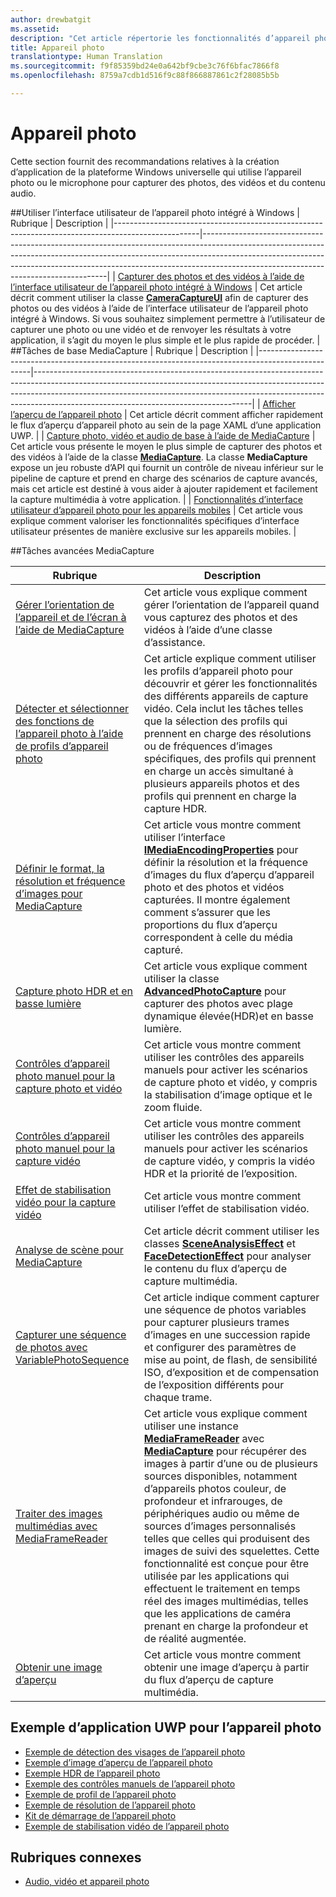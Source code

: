 ```yaml
---
author: drewbatgit
ms.assetid: 
description: "Cet article répertorie les fonctionnalités d’appareil photo disponibles pour les applications UWP et renvoie vers les articles de procédures décrivant leur utilisation."
title: Appareil photo
translationtype: Human Translation
ms.sourcegitcommit: f9f85359bd24e0a642bf9cbe3c76f6bfac7866f8
ms.openlocfilehash: 8759a7cdb1d516f9c88f866887861c2f28085b5b

---
```


# Appareil photo

Cette section fournit des recommandations relatives à la création d’application de la plateforme Windows universelle qui utilise l’appareil photo ou le microphone pour capturer des photos, des vidéos et du contenu audio.

##Utiliser l’interface utilisateur de l’appareil photo intégré à Windows
| Rubrique                                                                                             | Description                                                                                                                                                                                                                                                                                    |
|---------------------------------------------------------------------------------------------------|------------------------------------------------------------------------------------------------------------------------------------------------------------------------------------------------------------------------------------------------------------------------------------------------|
| [Capturer des photos et des vidéos à l’aide de l’interface utilisateur de l’appareil photo intégré à Windows](capture-photos-and-video-with-cameracaptureui.md) | Cet article décrit comment utiliser la classe [**CameraCaptureUI**](https://msdn.microsoft.com/library/windows/apps/Windows.Media.Capture.CameraCaptureUI) afin de capturer des photos ou des vidéos à l’aide de l’interface utilisateur de l’appareil photo intégré à Windows. Si vous souhaitez simplement permettre à l’utilisateur de capturer une photo ou une vidéo et de renvoyer les résultats à votre application, il s’agit du moyen le plus simple et le plus rapide de procéder.  |
##Tâches de base MediaCapture
| Rubrique                                                                                             | Description                                                                                                                                                                                                                                                                                    |
|---------------------------------------------------------------------------------------------------|------------------------------------------------------------------------------------------------------------------------------------------------------------------------------------------------------------------------------------------------------------------------------------------------|
| [Afficher l’aperçu de l’appareil photo](simple-camera-preview-access.md) | Cet article décrit comment afficher rapidement le flux d’aperçu d’appareil photo au sein de la page XAML d’une application UWP. |
| [Capture photo, vidéo et audio de base à l’aide de MediaCapture](basic-photo-video-and-audio-capture-with-MediaCapture.md) | Cet article vous présente le moyen le plus simple de capturer des photos et des vidéos à l’aide de la classe [**MediaCapture**](https://msdn.microsoft.com/library/windows/apps/Windows.Media.Capture.MediaCapture). La classe **MediaCapture** expose un jeu robuste d’API qui fournit un contrôle de niveau inférieur sur le pipeline de capture et prend en charge des scénarios de capture avancés, mais cet article est destiné à vous aider à ajouter rapidement et facilement la capture multimédia à votre application. |
| [Fonctionnalités d’interface utilisateur d’appareil photo pour les appareils mobiles](camera-ui-features-for-mobile-devices.md) | Cet article vous explique comment valoriser les fonctionnalités spécifiques d’interface utilisateur présentes de manière exclusive sur les appareils mobiles.  |
                                                                                                               
##Tâches avancées MediaCapture   
                                                                                                               
| Rubrique                                                                                             | Description                                                                                                                                                                                                                                                                                    |
|---------------------------------------------------------------------------------------------------|------------------------------------------------------------------------------------------------------------------------------------------------------------------------------------------------------------------------------------------------------------------------------------------------|
| [Gérer l’orientation de l’appareil et de l’écran à l’aide de MediaCapture](handle-device-orientation-with-mediacapture.md) | Cet article vous explique comment gérer l’orientation de l’appareil quand vous capturez des photos et des vidéos à l’aide d’une classe d’assistance. | 
| [Détecter et sélectionner des fonctions de l’appareil photo à l’aide de profils d’appareil photo](camera-profiles.md) | Cet article explique comment utiliser les profils d’appareil photo pour découvrir et gérer les fonctionnalités des différents appareils de capture vidéo. Cela inclut les tâches telles que la sélection des profils qui prennent en charge des résolutions ou de fréquences d’images spécifiques, des profils qui prennent en charge un accès simultané à plusieurs appareils photos et des profils qui prennent en charge la capture HDR. |
| [Définir le format, la résolution et fréquence d’images pour MediaCapture](set-media-encoding-properties.md) | Cet article vous montre comment utiliser l’interface [**IMediaEncodingProperties**](https://msdn.microsoft.com/library/windows/apps/hh701011) pour définir la résolution et la fréquence d’images du flux d’aperçu d’appareil photo et des photos et vidéos capturées. Il montre également comment s’assurer que les proportions du flux d’aperçu correspondent à celle du média capturé. |
| [Capture photo HDR et en basse lumière](high-dynamic-range-hdr-photo-capture.md) | Cet article vous explique comment utiliser la classe [**AdvancedPhotoCapture**](https://msdn.microsoft.com/library/windows/apps/Windows.Media.Capture.AdvancedPhotoCapture) pour capturer des photos avec plage dynamique élevée(HDR)et en basse lumière. |
| [Contrôles d’appareil photo manuel pour la capture photo et vidéo](capture-device-controls-for-photo-and-video-capture.md) | Cet article vous montre comment utiliser les contrôles des appareils manuels pour activer les scénarios de capture photo et vidéo, y compris la stabilisation d’image optique et le zoom fluide. |
| [Contrôles d’appareil photo manuel pour la capture vidéo](capture-device-controls-for-video-capture.md) | Cet article vous montre comment utiliser les contrôles des appareils manuels pour activer les scénarios de capture vidéo, y compris la vidéo HDR et la priorité de l’exposition.  |
| [Effet de stabilisation vidéo pour la capture vidéo](effects-for-video-capture.md) | Cet article vous montre comment utiliser l’effet de stabilisation vidéo.  |
| [Analyse de scène pour MediaCapture](scene-analysis-for-media-capture.md) | Cet article décrit comment utiliser les classes [**SceneAnalysisEffect**](https://msdn.microsoft.com/library/windows/apps/Windows.Media.Core.SceneAnalysisEffect) et [**FaceDetectionEffect**](https://msdn.microsoft.com/library/windows/apps/Windows.Media.Core.FaceDetectionEffect) pour analyser le contenu du flux d’aperçu de capture multimédia.  |
| [Capturer une séquence de photos avec VariablePhotoSequence](variable-photo-sequence.md) | Cet article indique comment capturer une séquence de photos variables pour capturer plusieurs trames d’images en une succession rapide et configurer des paramètres de mise au point, de flash, de sensibilité ISO, d’exposition et de compensation de l’exposition différents pour chaque trame.  |
| [Traiter des images multimédias avec MediaFrameReader](process-media-frames-with-mediaframereader.md) | Cet article vous explique comment utiliser une instance [**MediaFrameReader**](https://msdn.microsoft.com/library/windows/apps/Windows.Media.Capture.Frames.MediaFrameReader) avec [**MediaCapture**](https://msdn.microsoft.com/library/windows/apps/Windows.Media.Capture.MediaCapture) pour récupérer des images à partir d’une ou de plusieurs sources disponibles, notamment d’appareils photos couleur, de profondeur et infrarouges, de périphériques audio ou même de sources d’images personnalisés telles que celles qui produisent des images de suivi des squelettes. Cette fonctionnalité est conçue pour être utilisée par les applications qui effectuent le traitement en temps réel des images multimédias, telles que les applications de caméra prenant en charge la profondeur et de réalité augmentée.  |
| [Obtenir une image d’aperçu](get-a-preview-frame.md) | Cet article vous montre comment obtenir une image d’aperçu à partir du flux d’aperçu de capture multimédia.  |                                                                                                   


## Exemple d’application UWP pour l’appareil photo

* [Exemple de détection des visages de l’appareil photo](http://go.microsoft.com/fwlink/p/?LinkID=619486&clcid=0x409)
* [Exemple d’image d’aperçu de l’appareil photo](http://go.microsoft.com/fwlink/p/?LinkID=620516&clcid=0x409)
* [Exemple HDR de l’appareil photo](http://go.microsoft.com/fwlink/p/?LinkID=620517&clcid=0x409)
* [Exemple des contrôles manuels de l’appareil photo](http://go.microsoft.com/fwlink/p/?LinkID=627611&clcid=0x409)
* [Exemple de profil de l’appareil photo](http://go.microsoft.com/fwlink/p/?LinkID=620518&clcid=0x409)
* [Exemple de résolution de l’appareil photo](http://go.microsoft.com/fwlink/p/?LinkID=624252&clcid=0x409)
* [Kit de démarrage de l’appareil photo](http://go.microsoft.com/fwlink/p/?LinkID=619479&clcid=0x409)
* [Exemple de stabilisation vidéo de l’appareil photo](http://go.microsoft.com/fwlink/p/?LinkID=620519&clcid=0x409)

## Rubriques connexes

* [Audio, vidéo et appareil photo](index.md)
 

 







<!--HONumber=Aug16_HO3-->


